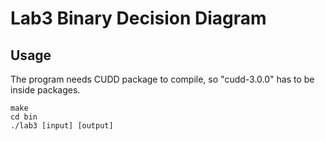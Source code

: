 # Lab3 Binary Decision Diagram
## Usage
The program needs CUDD package to compile, so "cudd-3.0.0" has to be inside packages.
```
make
cd bin
./lab3 [input] [output]
```